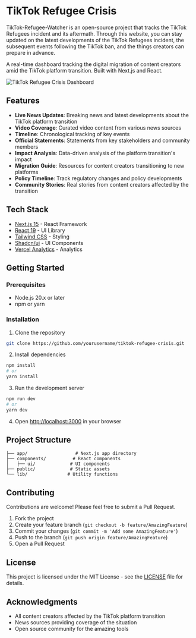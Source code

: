 # TikTok Refugee Crisis 

TikTok-Refugee-Watcher is an open-source project that tracks the TikTok Refugees incident and its aftermath. Through this website, you can stay updated on the latest developments of the TikTok Refugees incident, the subsequent events following the TikTok ban, and the things creators can prepare in advance.


A real-time dashboard tracking the digital migration of content creators amid the TikTok platform transition. Built with Next.js and React.

![TikTok Refugee Crisis Dashboard](public/preview.png)

## Features

- **Live News Updates**: Breaking news and latest developments about the TikTok platform transition
- **Video Coverage**: Curated video content from various news sources
- **Timeline**: Chronological tracking of key events
- **Official Statements**: Statements from key stakeholders and community members
- **Impact Analysis**: Data-driven analysis of the platform transition's impact
- **Migration Guide**: Resources for content creators transitioning to new platforms
- **Policy Timeline**: Track regulatory changes and policy developments
- **Community Stories**: Real stories from content creators affected by the transition

## Tech Stack

- [Next.js 15](https://nextjs.org/) - React Framework
- [React 19](https://reactjs.org/) - UI Library
- [Tailwind CSS](https://tailwindcss.com/) - Styling
- [Shadcn/ui](https://ui.shadcn.com/) - UI Components
- [Vercel Analytics](https://vercel.com/analytics) - Analytics

## Getting Started

### Prerequisites

- Node.js 20.x or later
- npm or yarn

### Installation

1. Clone the repository
```bash
git clone https://github.com/yourusername/tiktok-refugee-crisis.git
```

2. Install dependencies
```bash
npm install
# or
yarn install
```

3. Run the development server
```bash
npm run dev
# or
yarn dev
```

4. Open [http://localhost:3000](http://localhost:3000) in your browser

## Project Structure

```
├── app/                  # Next.js app directory
├── components/          # React components
│   ├── ui/             # UI components
├── public/             # Static assets
└── lib/               # Utility functions
```

## Contributing

Contributions are welcome! Please feel free to submit a Pull Request.

1. Fork the project
2. Create your feature branch (`git checkout -b feature/AmazingFeature`)
3. Commit your changes (`git commit -m 'Add some AmazingFeature'`)
4. Push to the branch (`git push origin feature/AmazingFeature`)
5. Open a Pull Request

## License

This project is licensed under the MIT License - see the [LICENSE](LICENSE) file for details.

## Acknowledgments

- All content creators affected by the TikTok platform transition
- News sources providing coverage of the situation
- Open source community for the amazing tools



